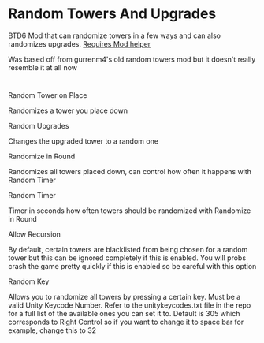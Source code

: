 ﻿# Random Towers And Upgrades

BTD6 Mod that can randomize towers in a few ways and can also randomizes upgrades. <a href="https://github.com/gurrenm3/BTD-Mod-Helper">Requires Mod helper</a>

Was based off from gurrenm4's old random towers mod but it doesn't really resemble it at all now

# 

Random Tower on Place

Randomizes a tower you place down

Random Upgrades

Changes the upgraded tower to a random one

Randomize in Round

Randomizes all towers placed down, can control how often it happens with Random Timer

Random Timer

Timer in seconds how often towers should be randomized with Randomize in Round

Allow Recursion

By default, certain towers are blacklisted from being chosen for a random tower but this can be ignored 
completely if this is enabled.
You will probs crash the game pretty quickly if this is enabled so be careful with this option

Random Key

Allows you to randomize all towers by pressing a certain key. Must be a valid Unity Keycode Number. 
Refer to the unitykeycodes.txt file in the repo for a full list of the available ones you can set it to. 
Default is 305 which corresponds to Right Control so if you want to change it to space bar for example, 
change this to 32
